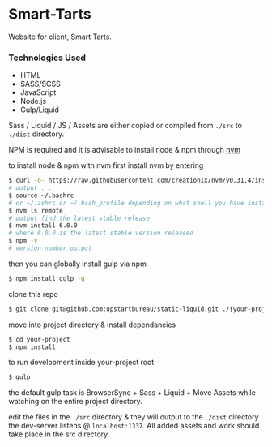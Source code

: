 # Smart-Tarts

Website for client, Smart Tarts. 

### Technologies Used
* HTML
* SASS/SCSS
* JavaScript
* Node.js
* Gulp/Liquid

Sass / Liquid / JS / Assets are either copied or compiled from `./src` to `./dist` directory.

NPM is required and it is advisable to install node & npm through [nvm](https://github.com/creationix/nvm)

to install node & npm with nvm first install nvm by entering
```sh
$ curl -o- https://raw.githubusercontent.com/creationix/nvm/v0.31.4/install.sh | bash
# output . . .
$ source ~/.bashrc
# or ~/.zshrc or ~/.bash_profile depending on what shell you have installed & how it configured
$ nvm ls remote
# output find the latest stable release
$ nvm install 6.0.0
# where 6.0.0 is the latest stable version released
$ npm -v
# version number output
```
then you can globally install gulp via npm
```sh
$ npm install gulp -g
```
clone this repo
```sh
$ git clone git@github.com:upstartbureau/static-liquid.git ./{your-project}

```
move into project directory & install dependancies
```sh
$ cd your-project
$ npm install
```

to run development inside your-project root
```sh
$ gulp
```
the default gulp task is BrowserSync + Sass + Liquid + Move Assets while watching on the entire project directory.

edit the files in the `./src` directory & they will output to the `./dist` directory the dev-server listens @ `localhost:1337`. All added assets and work should take place in the src directory.
